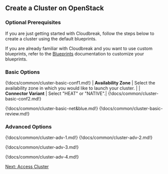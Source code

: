 ## Create a Cluster on OpenStack

### Optional Prerequisites 

If you are just getting started with Cloudbreak, follow the steps below to create a cluster using the default blueprints. 

If you are already familiar with Cloudbreak and you want to use custom blueprints, refer to the [Blueprints](blueprints.md) documentation to customize your blueprints. 

### Basic Options 

{!docs/common/cluster-basic-conf1.md!}
| **Availability Zone** | Select the availability zone in which you would like to launch your cluster. |
| **Connector Variant** | Select "HEAT" or "NATIVE".|
{!docs/common/cluster-basic-conf2.md!}


{!docs/common/cluster-basic-net&blue.md!}
{!docs/common/cluster-basic-review.md!}
    
    
### Advanced Options

{!docs/common/cluster-adv-1.md!}
{!docs/common/cluster-adv-2.md!}

{!docs/common/cluster-adv-3.md!} 

{!docs/common/cluster-adv-4.md!} 


<div class="next">
<a href="../os-clusters-access/index.html">Next: Access Cluster</a>
</div>